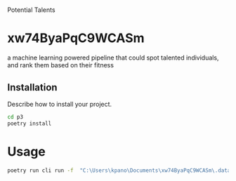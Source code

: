 #
Potential Talents

#  xw74ByaPqC9WCASm

a machine learning powered pipeline that could spot talented individuals, and rank them based on their fitness
## Installation

Describe how to install your project.

```bash
cd p3
poetry install
```

# Usage
```bash
poetry run cli run -f  "C:\Users\kpano\Documents\xw74ByaPqC9WCASm\.data\potential-talents - Aspiring human resources - seeking human resources.csv" -en albert-base-v2 -q "Aspiring human resources" --debug

